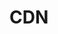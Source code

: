 # CDN
<script src='https://cdn.jsdelivr.net/gh/mchien477/CDN/Chien.ga/bootstrap.3.3.7.min.js'></script>



<link rel="stylesheet" href="/"/>
